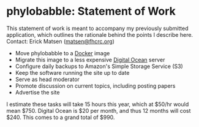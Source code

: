 # phylobabble: Statement of Work

This statement of work is meant to accompany my previously submitted application, which outlines the rationale behind the points I describe here.
Contact: Erick Matsen ([matsen@fhcrc.org](mailto:matsen@fhcrc.org))

* Move phylobabble to a [Docker](https://www.docker.io/) image
* Migrate this image to a less expensive [Digital Ocean](https://www.digitalocean.com) server
* Configure daily backups to Amazon's Simple Storage Service (S3)
* Keep the software running the site up to date
* Serve as head moderator
* Promote discussion on current topics, including posting papers
* Advertise the site

I estimate these tasks will take 15 hours this year, which at $50/hr would mean $750.
Digital Ocean is $20 per month, and thus 12 months will cost $240.
This comes to a grand total of $990.

